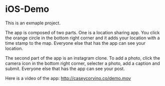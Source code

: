 # iOS-Demo


This is an exmaple project.

The app is composed of two parts. One is a location sharing app. You click the orange circle in the bottom right corner and it adds your location with a time stamp to the map. Everyone else that has the app can see your location.

The second part of the app is an instagram clone. To add a photo, click the camera icon in the bottom right corner, selecter a photo, add a caption and submit. Everyone else that has the app can see your post. 


Here is a video of the app:
http://caseycorvino.co/demo.mov

